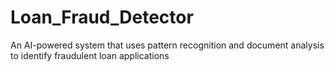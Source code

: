 # Loan_Fraud_Detector
An AI-powered system that uses pattern recognition and document analysis to identify fraudulent loan applications
